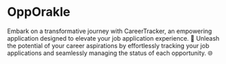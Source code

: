 # OppOrakle
Embark on a transformative journey with CareerTracker, an empowering application designed to elevate your job application experience. 🌟  Unleash the potential of your career aspirations by effortlessly tracking your job applications and seamlessly managing the status of each opportunity. 🌐
